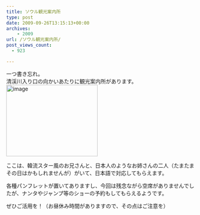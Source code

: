 ```yaml
---
title: ソウル観光案内所
type: post
date: 2009-09-26T13:15:13+00:00
archives:
    - 2009
url: /ソウル観光案内所/
post_views_count:
  - 923

---
```

一つ書き忘れ。  
清渓川入り口の向かいあたりに観光案内所があります。  
[<img style="border-bottom: 0px; border-left: 0px; display: inline; border-top: 0px; border-right: 0px" title="image" border="0" alt="image" src="https://i2.wp.com/jqinglong.html.xdomain.jp/bimg/image_thumb_24.png?resize=244%2C191" width="244" height="191" data-recalc-dims="1" />][1] 

ここは、韓流スター風のお兄さんと、日本人のようなお姉さんの二人（たまたまその日はかもしれませんが）がいて、日本語で対応してもらえます。

各種パンフレットが置いてありますし、今回は残念ながら空席がありませんでしたが、ナンタやジャンプ等のショーの予約もしてもらえるようです。

ぜひご活用を！（お昼休み時間がありますので、その点はご注意を）

 [1]: https://i0.wp.com/jqinglong.html.xdomain.jp/bimg/image_24.png